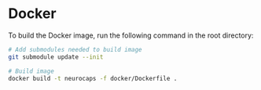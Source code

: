 # Docker

To build the Docker image, run the following command in the root directory:

```bash
# Add submodules needed to build image
git submodule update --init

# Build image
docker build -t neurocaps -f docker/Dockerfile .
```

